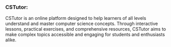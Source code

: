 ### CSTutor:
CSTutor is an online platform designed to help learners of all levels understand and master computer science concepts. Through interactive lessons, practical exercises, and comprehensive resources, CSTutor aims to make complex topics accessible and engaging for students and enthusiasts alike.
